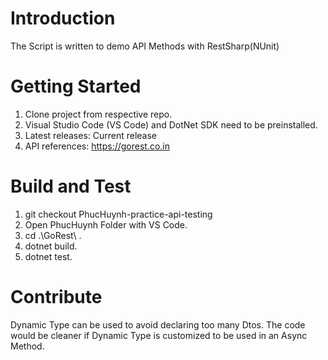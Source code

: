 # Introduction 
The Script is written to demo API Methods with RestSharp(NUnit)

# Getting Started
1.	Clone project from respective repo.
2.	Visual Studio Code (VS Code) and DotNet SDK need to be preinstalled.
3.	Latest releases: Current release
4.	API references: https://gorest.co.in

# Build and Test
1. git checkout PhucHuynh-practice-api-testing
2. Open PhucHuynh Folder with VS Code.
3. cd .\GoRest\ .
4. dotnet build.
5. dotnet test.

# Contribute
 Dynamic Type can be used to avoid declaring too many Dtos. The code would be cleaner if Dynamic Type is customized to be used in an Async Method.